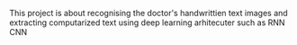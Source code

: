 This project is about recognising the doctor's handwrittien text images and extracting computarized text using deep learning arhitecuter such as RNN CNN 
